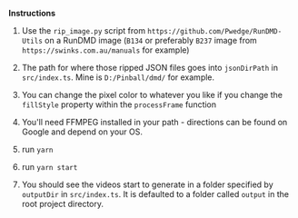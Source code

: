 **Instructions**

1. Use the `rip_image.py` script from `https://github.com/Pwedge/RunDMD-Utils` on a RunDMD image (`B134` or preferably `B237` image from `https://swinks.com.au/manuals` for example)

2. The path for where those ripped JSON files goes into `jsonDirPath` in `src/index.ts`. Mine is `D:/Pinball/dmd/` for example.

3. You can change the pixel color to whatever you like if you change the `fillStyle` property within the `processFrame` function

4. You'll need FFMPEG installed in your path - directions can be found on Google and depend on your OS.

5. run `yarn`

6. run `yarn start`

7. You should see the videos start to generate in a folder specified by `outputDir` in `src/index.ts`. It is defaulted to a folder called `output` in the root project directory.